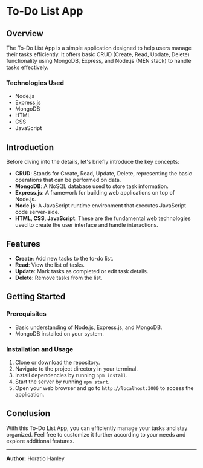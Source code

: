# To-Do List App

## Overview
The To-Do List App is a simple application designed to help users manage their tasks efficiently. It offers basic CRUD (Create, Read, Update, Delete) functionality using MongoDB, Express, and Node.js (MEN stack) to handle tasks effectively.

### Technologies Used
- Node.js
- Express.js
- MongoDB
- HTML
- CSS
- JavaScript

## Introduction
Before diving into the details, let's briefly introduce the key concepts:

- **CRUD**: Stands for Create, Read, Update, Delete, representing the basic operations that can be performed on data.
- **MongoDB**: A NoSQL database used to store task information.
- **Express.js**: A framework for building web applications on top of Node.js.
- **Node.js**: A JavaScript runtime environment that executes JavaScript code server-side.
- **HTML, CSS, JavaScript**: These are the fundamental web technologies used to create the user interface and handle interactions.

## Features
- **Create**: Add new tasks to the to-do list.
- **Read**: View the list of tasks.
- **Update**: Mark tasks as completed or edit task details.
- **Delete**: Remove tasks from the list.

## Getting Started
### Prerequisites
- Basic understanding of Node.js, Express.js, and MongoDB.
- MongoDB installed on your system.

### Installation and Usage
1. Clone or download the repository.
2. Navigate to the project directory in your terminal.
3. Install dependencies by running `npm install`.
4. Start the server by running `npm start`.
5. Open your web browser and go to `http://localhost:3000` to access the application.

## Conclusion
With this To-Do List App, you can efficiently manage your tasks and stay organized. Feel free to customize it further according to your needs and explore additional features.

---
**Author:** Horatio Hanley